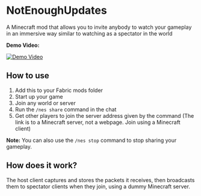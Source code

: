 # NotEnoughUpdates
A Minecraft mod that allows you to invite anybody to watch your gameplay in an immersive way similar to watching as a spectator in the world

**Demo Video:**

[![Demo Video](https://img.youtube.com/vi/GzsgztWwvxc/0.jpg)](https://www.youtube.com/watch?v=GzsgztWwvxc)

## How to use
1. Add this to your Fabric mods folder
2. Start up your game
3. Join any world or server
4. Run the `/nes share` command in the chat
5. Get other players to join the server address given by the command (The link is to a Minecraft server, not a webpage. Join using a Minecraft client)

**Note:** You can also use the `/nes stop` command to stop sharing your gameplay.

## How does it work?
The host client captures and stores the packets it receives, then broadcasts them to spectator clients when they join, using a dummy Minecraft server.
